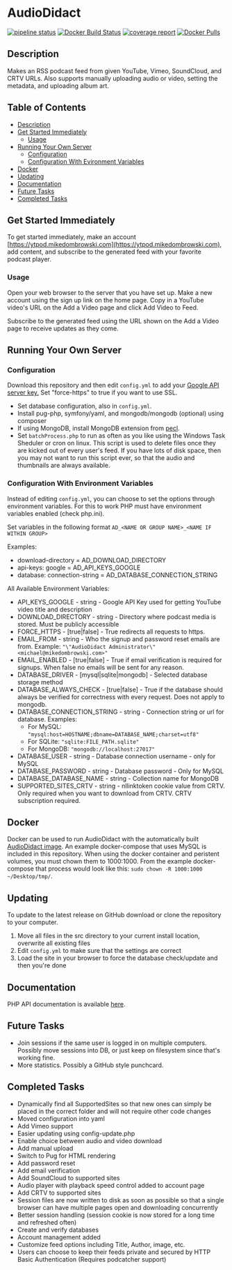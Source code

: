 # AudioDidact

[![pipeline status](http://git.home.mikedombrowski.com/michael/AudioDidact/badges/master/pipeline.svg)](http://git.home.mikedombrowski.com/michael/AudioDidact/commits/master)
[![Docker Build Status](https://img.shields.io/docker/build/mikedombo/audiodidact.svg)]()
[![coverage report](http://git.home.mikedombrowski.com/michael/AudioDidact/badges/master/coverage.svg)](http://git.home.mikedombrowski.com/michael/AudioDidact/commits/master)
[![Docker Pulls](https://img.shields.io/docker/pulls/mikedombo/audiodidact.svg)]()

## Description

Makes an RSS podcast feed from given YouTube, Vimeo, SoundCloud, and CRTV URLs. Also supports manually uploading audio
or video, setting the metadata, and uploading album art.

## Table of Contents

- [Description](#description)
- [Get Started Immediately](#get-started-immediately)
  - [Usage](#usage)
- [Running Your Own Server](#running-your-own-server)
  - [Configuration](#configuration)
  - [Configuration With Evironment Variables](#configuration-with-evironment-variables)
- [Docker](#docker)
- [Updating](#updating)
- [Documentation](#documentation)
- [Future Tasks](#future-tasks)
- [Completed Tasks](#completed-tasks)

## Get Started Immediately

To get started immediately, make an account [https://ytpod.mikedombrowski.com](https://ytpod.mikedombrowski.com), add content, and subscribe to the generated feed with your favorite podcast player.

### Usage

Open your web browser to the server that you have set up. Make a new account using the sign up link on the home page. Copy in a YouTube video's URL on the Add a Video page and click Add Video to Feed.

Subscribe to the generated feed using the URL shown on the Add a Video page to receive updates as they come.

## Running Your Own Server

### Configuration

Download this repository and then edit `config.yml` to add your [Google API server key.](https://console.developers.google.com/apis/credentials)
Set "force-https" to true if you want to use SSL.

- Set database configuration, also in `config.yml`.
- Install pug-php, symfony/yaml, and mongodb/mongodb (optional) using composer
- If using MongoDB, install MongoDB extension from [pecl](https://pecl.php.net/package/mongodb).
- Set `batchProcess.php` to run as often as you like using the Windows Task Sheduler or cron on linux. This script is used to delete files once they are kicked out of every user's feed. If you have lots of disk space, then you may not want to run this script ever, so that the audio and thumbnails are always available.

### Configuration With Environment Variables

Instead of editing `config.yml`, you can choose to set the options through environment variables. For this to work PHP 
must have environment variables enabled (check php.ini).

Set variables in the following format `AD_<NAME OR GROUP NAME>_<NAME IF WITHIN GROUP>`

Examples:

- download-directory = AD_DOWNLOAD_DIRECTORY
- api-keys: google = AD_API_KEYS_GOOGLE
- database: connection-string = AD_DATABASE_CONNECTION_STRING

All Available Environment Variables:
- API_KEYS_GOOGLE - string - Google API Key used for getting YouTube video title and description
- DOWNLOAD_DIRECTORY - string - Directory where podcast media is stored. Must be publicly accessible
- FORCE_HTTPS - [true|false] - True redirects all requests to https.
- EMAIL_FROM - string - Who the signup and password reset emails are from. Example: `"\"AudioDidact Administrator\"<michael@mikedombrowski.com>"`
- EMAIL_ENABLED - [true|false] - True if email verification is required for signups. When false no emails will be sent for any reason.
- DATABASE_DRIVER - [mysql|sqlite|mongodb] - Selected database storage method
- DATABASE_ALWAYS_CHECK - [true|false] - True if the database should always be verified for correctness with every request. Does not apply to mongodb.
- DATABASE_CONNECTION_STRING - string - Connection string or url for database. Examples:
  - For MySQL: `"mysql:host=HOSTNAME;dbname=DATABASE_NAME;charset=utf8"`
  - For SQLite: `"sqlite:FILE_PATH.sqlite"`
  - For MongoDB: `"mongodb://localhost:27017"`
- DATABASE_USER - string - Database connection username - only for MySQL
- DATABASE_PASSWORD - string - Database password - Only for MySQL
- DATABASE_DATABASE_NAME - string - Collection name for MongoDB
- SUPPORTED_SITES_CRTV - string - nllinktoken cookie value from CRTV. Only required when you want to download from CRTV. CRTV subscription required.

## Docker
Docker can be used to run AudioDidact with the automatically built [AudioDidact image](https://hub.docker.com/r/mikedombo/audiodidact/). An example docker-compose that uses MySQL is included in this repository.
When using the docker container and peristent volumes, you must chown them to 1000:1000. From the example docker-compose that process would look like this: `sudo chown -R 1000:1000 ~/Desktop/tmp/`.

## Updating

To update to the latest release on GitHub download or clone the repository to your computer.

1. Move all files in the src directory to your current install location, overwrite all existing files
1. Edit `config.yml` to make sure that the settings are correct
1. Load the site in your browser to force the database check/update and then you're done

## Documentation

PHP API documentation is available [here](https://MikeDombo.github.io/AudioDidact/html/index.html).

## Future Tasks

- Join sessions if the same user is logged in on multiple computers. Possibly move sessions into DB, or just keep on filesystem since that's working fine.
- More statistics. Possibly a GitHub style punchcard.

## Completed Tasks

- Dynamically find all SupportedSites so that new ones can simply be placed in the correct folder and will not require other code changes
- Moved configuration into yaml
- Add Vimeo support
- Easier updating using config-update.php
- Enable choice between audio and video download
- Add manual upload
- Switch to Pug for HTML rendering
- Add password reset
- Add email verification
- Add SoundCloud to supported sites
- Audio player with playback speed control added to account page
- Add CRTV to supported sites
- Session files are now written to disk as soon as possible so that a single browser can have multiple pages open and downloading concurrently
- Better session handling (session cookie is now stored for a long time and refreshed often)
- Create and verify databases
- Account management added
- Customize feed options including Title, Author, image, etc.
- Users can choose to keep their feeds private and secured by HTTP Basic Authentication (Requires podcatcher support)
